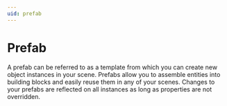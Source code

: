 ```yaml
---
uid: prefab
---
```


# Prefab

A prefab can be referred to as a template from which you can create new object instances in your scene. Prefabs allow you to assemble entities into building blocks and easily reuse them in any of your scenes. Changes to your prefabs are reflected on all instances as long as properties are not overridden.